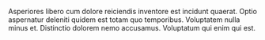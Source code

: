 Asperiores libero cum dolore reiciendis inventore est incidunt quaerat. Optio aspernatur deleniti quidem est totam quo temporibus. Voluptatem nulla minus et. Distinctio dolorem nemo accusamus. Voluptatum qui enim qui est.